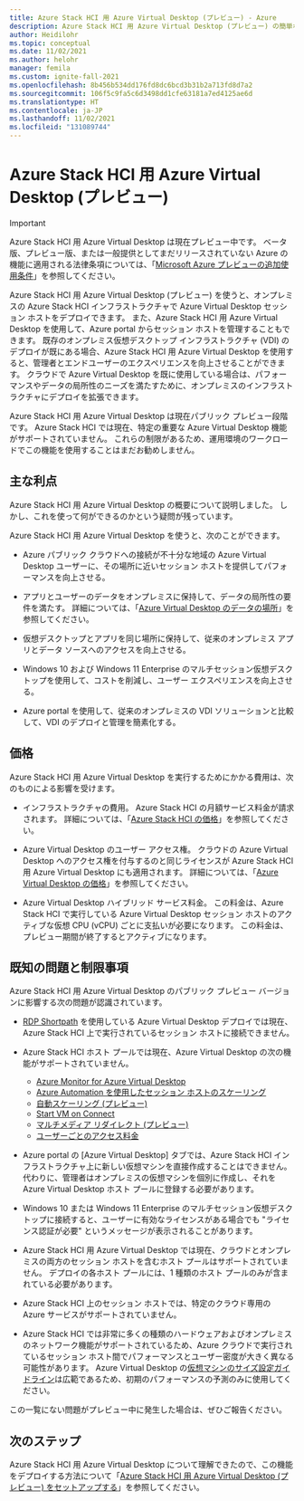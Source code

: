 ```yaml
---
title: Azure Stack HCI 用 Azure Virtual Desktop (プレビュー) - Azure
description: Azure Stack HCI 用 Azure Virtual Desktop (プレビュー) の簡単な概要。
author: Heidilohr
ms.topic: conceptual
ms.date: 11/02/2021
ms.author: helohr
manager: femila
ms.custom: ignite-fall-2021
ms.openlocfilehash: 8b456b534dd176fd8dc6bcd3b31b2a713fd8d7a2
ms.sourcegitcommit: 106f5c9fa5c6d3498dd1cfe63181a7ed4125ae6d
ms.translationtype: HT
ms.contentlocale: ja-JP
ms.lasthandoff: 11/02/2021
ms.locfileid: "131089744"
---
```

# <a name="azure-virtual-desktop-for-azure-stack-hci-preview"></a>Azure Stack HCI 用 Azure Virtual Desktop (プレビュー)

> [!IMPORTANT]
> Azure Stack HCI 用 Azure Virtual Desktop は現在プレビュー中です。
> ベータ版、プレビュー版、または一般提供としてまだリリースされていない Azure の機能に適用される法律条項については、「[Microsoft Azure プレビューの追加使用条件](https://azure.microsoft.com/support/legal/preview-supplemental-terms/)」を参照してください。

Azure Stack HCI 用 Azure Virtual Desktop (プレビュー) を使うと、オンプレミスの Azure Stack HCI インフラストラクチャで Azure Virtual Desktop セッション ホストをデプロイできます。 また、Azure Stack HCI 用 Azure Virtual Desktop を使用して、Azure portal からセッション ホストを管理することもできます。 既存のオンプレミス仮想デスクトップ インフラストラクチャ (VDI) のデプロイが既にある場合、Azure Stack HCI 用 Azure Virtual Desktop を使用すると、管理者とエンドユーザーのエクスペリエンスを向上させることができます。 クラウドで Azure Virtual Desktop を既に使用している場合は、パフォーマンスやデータの局所性のニーズを満たすために、オンプレミスのインフラストラクチャにデプロイを拡張できます。

Azure Stack HCI 用 Azure Virtual Desktop は現在パブリック プレビュー段階です。 Azure Stack HCI では現在、特定の重要な Azure Virtual Desktop 機能がサポートされていません。 これらの制限があるため、運用環境のワークロードでこの機能を使用することはまだお勧めしません。

## <a name="key-benefits"></a>主な利点

Azure Stack HCI 用 Azure Virtual Desktop の概要について説明しました。 しかし、これを使って何ができるのかという疑問が残っています。

Azure Stack HCI 用 Azure Virtual Desktop を使うと、次のことができます。

- Azure パブリック クラウドへの接続が不十分な地域の Azure Virtual Desktop ユーザーに、その場所に近いセッション ホストを提供してパフォーマンスを向上させる。

- アプリとユーザーのデータをオンプレミスに保持して、データの局所性の要件を満たす。  詳細については、「[Azure Virtual Desktop のデータの場所](data-locations.md)」を参照してください。

- 仮想デスクトップとアプリを同じ場所に保持して、従来のオンプレミス アプリとデータ ソースへのアクセスを向上させる。

- Windows 10 および Windows 11 Enterprise のマルチセッション仮想デスクトップを使用して、コストを削減し、ユーザー エクスペリエンスを向上させる。

- Azure portal を使用して、従来のオンプレミスの VDI ソリューションと比較して、VDI のデプロイと管理を簡素化する。

## <a name="pricing"></a>価格

Azure Stack HCI 用 Azure Virtual Desktop を実行するためにかかる費用は、次のものによる影響を受けます。
 - インフラストラクチャの費用。 Azure Stack HCI の月額サービス料金が請求されます。 詳細については、「[Azure Stack HCI の価格](https://azure.microsoft.com/pricing/details/azure-stack/hci/)」を参照してください。
 
- Azure Virtual Desktop のユーザー アクセス権。 クラウドの Azure Virtual Desktop へのアクセス権を付与するのと同じライセンスが Azure Stack HCI 用 Azure Virtual Desktop にも適用されます。 詳細については、「[Azure Virtual Desktop の価格](https://azure.microsoft.com/pricing/details/virtual-desktop/)」を参照してください。

- Azure Virtual Desktop ハイブリッド サービス料金。 この料金は、Azure Stack HCI で実行している Azure Virtual Desktop セッション ホストのアクティブな仮想 CPU (vCPU) ごとに支払いが必要になります。 この料金は、プレビュー期間が終了するとアクティブになります。

## <a name="known-issues-and-limitations"></a>既知の問題と制限事項

Azure Stack HCI 用 Azure Virtual Desktop のパブリック プレビュー バージョンに影響する次の問題が認識されています。

- [RDP Shortpath](shortpath.md) を使用している Azure Virtual Desktop デプロイでは現在、Azure Stack HCI 上で実行されているセッション ホストに接続できません。

- Azure Stack HCI ホスト プールでは現在、Azure Virtual Desktop の次の機能がサポートされていません。
    
    - [Azure Monitor for Azure Virtual Desktop](azure-monitor.md)
    - [Azure Automation を使用したセッション ホストのスケーリング](set-up-scaling-script.md)
    - [自動スケーリング (プレビュー)](autoscale-scaling-plan.md)
    - [Start VM on Connect](start-virtual-machine-connect.md)
    - [マルチメディア リダイレクト (プレビュー)](multimedia-redirection.md)
    - [ユーザーごとのアクセス料金](./remote-app-streaming/licensing.md)

- Azure portal の [Azure Virtual Desktop] タブでは、Azure Stack HCI インフラストラクチャ上に新しい仮想マシンを直接作成することはできません。 代わりに、管理者はオンプレミスの仮想マシンを個別に作成し、それを Azure Virtual Desktop ホスト プールに登録する必要があります。

- Windows 10 または Windows 11 Enterprise のマルチセッション仮想デスクトップに接続すると、ユーザーに有効なライセンスがある場合でも "ライセンス認証が必要" というメッセージが表示されることがあります。

- Azure Stack HCI 用 Azure Virtual Desktop では現在、クラウドとオンプレミスの両方のセッション ホストを含むホスト プールはサポートされていません。 デプロイの各ホスト プールには、1 種類のホスト プールのみが含まれている必要があります。

- Azure Stack HCI 上のセッション ホストでは、特定のクラウド専用の Azure サービスがサポートされていません。

- Azure Stack HCI では非常に多くの種類のハードウェアおよびオンプレミスのネットワーク機能がサポートされているため、Azure クラウドで実行されているセッション ホスト間でパフォーマンスとユーザー密度が大きく異なる可能性があります。 Azure Virtual Desktop の[仮想マシンのサイズ設定ガイドライン](/windows-server/remote/remote-desktop-services/virtual-machine-recs)は広範であるため、初期のパフォーマンスの予測のみに使用してください。

この一覧にない問題がプレビュー中に発生した場合は、ぜひご報告ください。

## <a name="next-steps"></a>次のステップ

Azure Stack HCI 用 Azure Virtual Desktop について理解できたので、この機能をデプロイする方法について「[Azure Stack HCI 用 Azure Virtual Desktop (プレビュー) をセットアップする](azure-stack-hci.md)」を参照してください。
